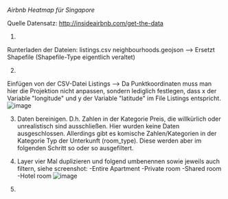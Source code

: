 *Airbnb Heatmap für Singapore*

Quelle Datensatz:
http://insideairbnb.com/get-the-data

1. 
Runterladen der Dateien: 
listings.csv
neighbourhoods.geojson --> Ersetzt Shapefile (Shapefile-Type eigentlich veraltet)

2.
Einfügen von der CSV-Datei Listings --> Da Punktkoordinaten muss man hier die Projektion nicht anpassen, sondern lediglich festlegen, dass x der Variable "longitude" und y der Variable "latitude" im File Listings entspricht.
![image](https://github.com/NDautel/DTM/assets/84902755/8867ce48-8a96-4c77-93c6-b750c7a6adde)

3. Daten bereinigen. D.h. Zahlen in der Kategorie Preis, die willkürlich oder unrealistisch sind ausschließen. Hier wurden keine Daten ausgeschlossen. Allerdings gibt es komische Zahlen/Kategorien in der Kategorie Typ der Unterkunft (room_type). Diese werden aber im folgenden Schritt so oder so ausgefiltert.

4. Layer vier Mal duplizieren und folgend umbenennen sowie jeweils auch filtern, siehe screenshot: 
   -Entire Apartment
   -Private room
   -Shared room
   -Hotel room
   ![image](https://github.com/NDautel/DTM/assets/84902755/11fcadf3-3b3c-437a-8921-f50cd9e1c368)

5.  
   


